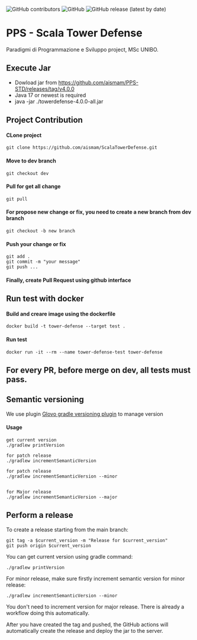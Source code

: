 ![GitHub contributors](https://img.shields.io/github/contributors/aismam/PPS-STD)
![GitHub](https://img.shields.io/github/license/aismam/PPS-STD)
![GitHub release (latest by date)](https://img.shields.io/github/v/release/aismam/PPS-STD)

# PPS - Scala Tower Defense

Paradigmi di Programmazione e Sviluppo project, MSc UNIBO.

## Execute Jar

- Dowload jar from https://github.com/aismam/PPS-STD/releases/tag/v4.0.0
- Java 17 or newest is required
- java -jar ./towerdefense-4.0.0-all.jar

## Project Contribution

#### CLone project

```
git clone https://github.com/aismam/ScalaTowerDefense.git
```

#### Move to dev branch

```
git checkout dev
```

#### Pull for get all change

```
git pull
```

#### For propose new change or fix, you need to create a new branch from dev branch

```
git checkout -b new branch
```

#### Push your change or fix

```
git add .
git commit -m "your message"
git push ...
```

#### Finally, create Pull Request using github interface

## Run test with docker

#### Build and creare image using the dockerfile

```
docker build -t tower-defense --target test .
```

#### Run test

```
docker run -it --rm --name tower-defense-test tower-defense
```

## For every PR, before merge on dev, all tests must pass.

## Semantic versioning

We use plugin [Glovo gradle versioning plugin](https://github.com/Glovo/gradle-versioning-plugin) to manage version

#### Usage

```
get current version
./gradlew printVersion

for patch release
./gradlew incrementSemanticVersion

for patch release
./gradlew incrementSemanticVersion --minor


for Major release 
./gradlew incrementSemanticVersion --major
```

## Perform a release

To create a release starting from the main branch:

```
git tag -a $current_version -m "Release for $current_version"
git push origin $current_version
```

You can get current version using gradle command:

```
./gradlew printVersion
```

For minor release, make sure firstly increment semantic version for minor release:

```
./gradlew incrementSemanticVersion --minor
```

You don't need to increment version for major release. There is already a workflow doing this automatically.

After you have created the tag and pushed, the GitHub actions will automatically create the release and deploy the jar
to the server.
